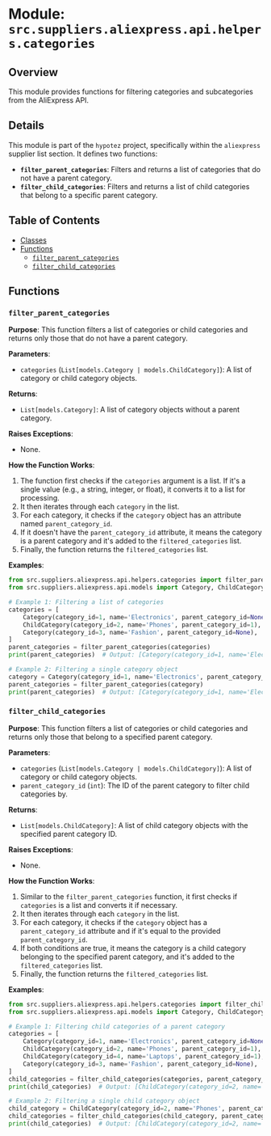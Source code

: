 # Module: `src.suppliers.aliexpress.api.helpers.categories`

## Overview

This module provides functions for filtering categories and subcategories from the AliExpress API.

## Details

This module is part of the `hypotez` project, specifically within the `aliexpress` supplier list section. It defines two functions:

- **`filter_parent_categories`**: Filters and returns a list of categories that do not have a parent category.
- **`filter_child_categories`**: Filters and returns a list of child categories that belong to a specific parent category.

## Table of Contents

- [Classes](#classes)
- [Functions](#functions)
    - [`filter_parent_categories`](#filter_parent_categories)
    - [`filter_child_categories`](#filter_child_categories)

## Functions

### `filter_parent_categories`

**Purpose**: This function filters a list of categories or child categories and returns only those that do not have a parent category.

**Parameters**:

- `categories` (`List[models.Category | models.ChildCategory]`): A list of category or child category objects.

**Returns**:

- `List[models.Category]`: A list of category objects without a parent category.

**Raises Exceptions**:

- None.

**How the Function Works**:

1. The function first checks if the `categories` argument is a list. If it's a single value (e.g., a string, integer, or float), it converts it to a list for processing.
2. It then iterates through each `category` in the list.
3. For each category, it checks if the `category` object has an attribute named `parent_category_id`. 
4. If it doesn't have the `parent_category_id` attribute, it means the category is a parent category and it's added to the `filtered_categories` list.
5. Finally, the function returns the `filtered_categories` list.

**Examples**:

```python
from src.suppliers.aliexpress.api.helpers.categories import filter_parent_categories
from src.suppliers.aliexpress.api.models import Category, ChildCategory

# Example 1: Filtering a list of categories
categories = [
    Category(category_id=1, name='Electronics', parent_category_id=None),
    ChildCategory(category_id=2, name='Phones', parent_category_id=1),
    Category(category_id=3, name='Fashion', parent_category_id=None),
]
parent_categories = filter_parent_categories(categories)
print(parent_categories)  # Output: [Category(category_id=1, name='Electronics', parent_category_id=None), Category(category_id=3, name='Fashion', parent_category_id=None)]

# Example 2: Filtering a single category object
category = Category(category_id=1, name='Electronics', parent_category_id=None)
parent_categories = filter_parent_categories(category)
print(parent_categories)  # Output: [Category(category_id=1, name='Electronics', parent_category_id=None)]
```

### `filter_child_categories`

**Purpose**: This function filters a list of categories or child categories and returns only those that belong to a specified parent category.

**Parameters**:

- `categories` (`List[models.Category | models.ChildCategory]`): A list of category or child category objects.
- `parent_category_id` (`int`): The ID of the parent category to filter child categories by.

**Returns**:

- `List[models.ChildCategory]`: A list of child category objects with the specified parent category ID.

**Raises Exceptions**:

- None.

**How the Function Works**:

1. Similar to the `filter_parent_categories` function, it first checks if `categories` is a list and converts it if necessary.
2. It then iterates through each `category` in the list.
3. For each category, it checks if the `category` object has a `parent_category_id` attribute and if it's equal to the provided `parent_category_id`.
4. If both conditions are true, it means the category is a child category belonging to the specified parent category, and it's added to the `filtered_categories` list.
5. Finally, the function returns the `filtered_categories` list.

**Examples**:

```python
from src.suppliers.aliexpress.api.helpers.categories import filter_child_categories
from src.suppliers.aliexpress.api.models import Category, ChildCategory

# Example 1: Filtering child categories of a parent category
categories = [
    Category(category_id=1, name='Electronics', parent_category_id=None),
    ChildCategory(category_id=2, name='Phones', parent_category_id=1),
    ChildCategory(category_id=4, name='Laptops', parent_category_id=1),
    Category(category_id=3, name='Fashion', parent_category_id=None),
]
child_categories = filter_child_categories(categories, parent_category_id=1)
print(child_categories)  # Output: [ChildCategory(category_id=2, name='Phones', parent_category_id=1), ChildCategory(category_id=4, name='Laptops', parent_category_id=1)]

# Example 2: Filtering a single child category object
child_category = ChildCategory(category_id=2, name='Phones', parent_category_id=1)
child_categories = filter_child_categories(child_category, parent_category_id=1)
print(child_categories)  # Output: [ChildCategory(category_id=2, name='Phones', parent_category_id=1)]
```